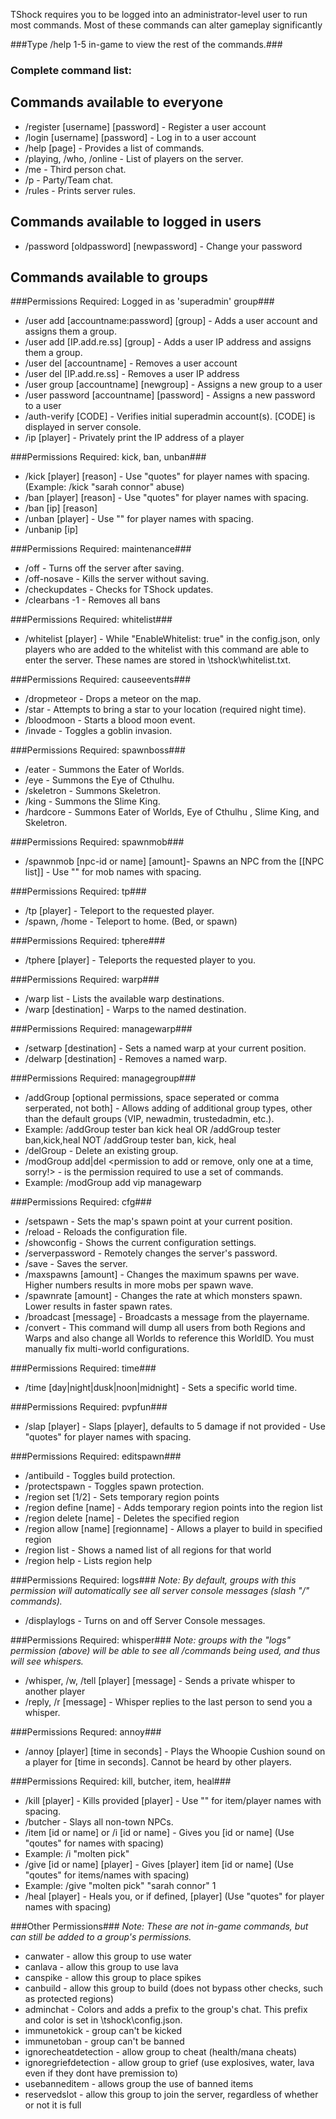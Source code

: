 TShock requires you to be logged into an administrator-level user to run most commands. 
Most of these commands can alter gameplay significantly

###Type /help 1-5 in-game to view the rest of the commands.###

### Complete command list:

## Commands available to everyone
* /register [username] [password] - Register a user account
* /login [username] [password] - Log in to a user account
* /help [page] - Provides a list of commands.
* /playing, /who, /online - List of players on the server.
* /me - Third person chat.
* /p - Party/Team chat.
* /rules - Prints server rules.

## Commands available to logged in users
* /password [oldpassword] [newpassword] - Change your password

## Commands available to groups ##

###Permissions Required: Logged in as 'superadmin' group###

* /user add [accountname:password] [group] - Adds a user account and assigns them a group.
* /user add [IP.add.re.ss] [group] - Adds a user IP address  and assigns them a group.
* /user del [accountname] - Removes a user account
* /user del [IP.add.re.ss] - Removes a user IP address
* /user group [accountname] [newgroup] - Assigns a new group to a user
* /user password [accountname] [password] - Assigns a new password to a user
* /auth-verify [CODE] - Verifies initial superadmin account(s). [CODE] is displayed in server console.
* /ip [player] - Privately print the IP address of a player

###Permissions Required: kick, ban, unban###

* /kick [player] [reason] - Use "quotes" for player names with spacing. (Example: /kick "sarah connor" abuse)
* /ban [player] [reason] - Use "quotes" for player names with spacing.
* /ban [ip] [reason]
* /unban [player] - Use "" for player names with spacing.
* /unbanip [ip]

###Permissions Required: maintenance###

* /off - Turns off the server after saving.
* /off-nosave - Kills the server without saving.
* /checkupdates - Checks for TShock updates.
* /clearbans -1 - Removes all bans

###Permissions Required: whitelist###

* /whitelist [player] - While "EnableWhitelist: true" in the config.json, only players who are added to the whitelist with this command are able to enter the server. These names are stored in \tshock\whitelist.txt.

###Permissions Required: causeevents###

* /dropmeteor - Drops a meteor on the map.
* /star - Attempts to bring a star to your location (required night time).
* /bloodmoon - Starts a blood moon event.
* /invade - Toggles a goblin invasion.

###Permissions Required: spawnboss###

* /eater - Summons the Eater of Worlds.
* /eye - Summons the Eye of Cthulhu.
* /skeletron - Summons Skeletron.
* /king - Summons the Slime King.
* /hardcore - Summons Eater of Worlds, Eye of Cthulhu , Slime King, and Skeletron.

###Permissions Required: spawnmob###

* /spawnmob [npc-id or name] [amount]- Spawns an NPC from the [[NPC list]] - Use "" for mob names with spacing.

###Permissions Required: tp###

* /tp [player] - Teleport to the requested player.
* /spawn, /home - Teleport to home. (Bed, or spawn)

###Permissions Required: tphere###

* /tphere [player] - Teleports the requested player to you.

###Permissions Required: warp###

* /warp list - Lists the available warp destinations.
* /warp [destination] - Warps to the named destination.

###Permissions Required: managewarp###

* /setwarp [destination] - Sets a named warp at your current position.
* /delwarp [destination] - Removes a named warp.

###Permissions Required: managegroup###

* /addGroup <group name> [optional permissions, space seperated or comma serperated, not both] - Allows adding of additional group types, other than the default groups (VIP, newadmin, trustedadmin, etc.).
 * Example: /addGroup tester ban kick heal OR /addGroup tester ban,kick,heal NOT /addGroup tester ban, kick, heal
* /delGroup <group name> - Delete an existing group.
* /modGroup add|del <group name> <permission to add or remove, only one at a time, sorry!> - <permission> is the permission required to use a set of commands.
 * Example: /modGroup add vip managewarp

###Permissions Required: cfg###

* /setspawn - Sets the map's spawn point at your current position.
* /reload - Reloads the configuration file.
* /showconfig - Shows the current configuration settings.
* /serverpassword - Remotely changes the server's password.
* /save - Saves the server.
* /maxspawns [amount] - Changes the maximum spawns per wave. Higher numbers results in more mobs per spawn wave.
* /spawnrate [amount] - Changes the rate at which monsters spawn. Lower results in faster spawn rates.
* /broadcast [message] - Broadcasts a message from the <Server> playername.
* /convert - This command will dump all users from both Regions and Warps and also change all Worlds to reference this WorldID. You must manually fix multi-world configurations.

###Permissions Required: time###

* /time [day|night|dusk|noon|midnight] - Sets a specific world time.

###Permissions Required: pvpfun###

* /slap [player] <damage> - Slaps [player], defaults to 5 damage if not provided - Use "quotes" for player names with spacing.

###Permissions Required: editspawn###

* /antibuild - Toggles build protection.
* /protectspawn - Toggles spawn protection.
* /region set [1/2] - Sets temporary region points
* /region define [name] - Adds temporary region points into the region list
* /region delete [name] - Deletes the specified region
* /region allow [name] [regionname] - Allows a player to build in specified region
* /region list - Shows a named list of all regions for that world
* /region help - Lists region help

###Permissions Required: logs###
_Note: By default, groups with this permission will automatically see all server console messages (slash "/" commands)._

* /displaylogs - Turns on and off Server Console messages.

###Permissions Required: whisper###
_Note: groups with the "logs" permission (above) will be able to see all /commands being used, and thus will see whispers._

* /whisper, /w, /tell [player] [message] - Sends a private whisper to another player
* /reply, /r [message] - Whisper replies to the last person to send you a whisper.

###Permissions Requred: annoy###

* /annoy [player] [time in seconds] - Plays the Whoopie Cushion sound on a player for [time in seconds]. Cannot be heard by other players.

###Permissions Required: kill, butcher, item, heal###

* /kill [player] - Kills provided [player] - Use "" for item/player names with spacing.
* /butcher - Slays all non-town NPCs.
* /item [id or name] <amount> or /i [id or name] <amount>- Gives you [id or name] (Use "qoutes" for names with spacing)
 * Example: /i "molten pick"
* /give [id or name] [player] <amount> - Gives [player] item [id or name] (Use "qoutes" for items/names with spacing)
 * Example: /give "molten pick" "sarah connor" 1
* /heal [player] - Heals you, or if defined, [player] (Use "quotes" for player names with spacing)

###Other Permissions###
_Note: These are not in-game commands, but can still be added to a group's permissions._

* canwater - allow this group to use water
* canlava - allow this group to use lava
* canspike - allow this group to place spikes
* canbuild - allow this group to build (does not bypass other checks, such as protected regions)
* adminchat - Colors and adds a prefix to the group's chat. This prefix and color is set in \tshock\config.json.
* immunetokick - group can't be kicked
* immunetoban - group can't be banned
* ignorecheatdetection - allow group to cheat (health/mana cheats) 
* ignoregriefdetection - allow group to grief (use explosives, water, lava even if they dont have premission to)
* usebanneditem - allows group the use of banned items
* reservedslot - allow this group to join the server, regardless of whether or not it is full